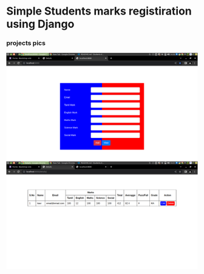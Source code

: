 # Simple Students marks registiration using Django


### projects pics

![index](./readme-src/1.png)
![details](./readme-src/2.png)